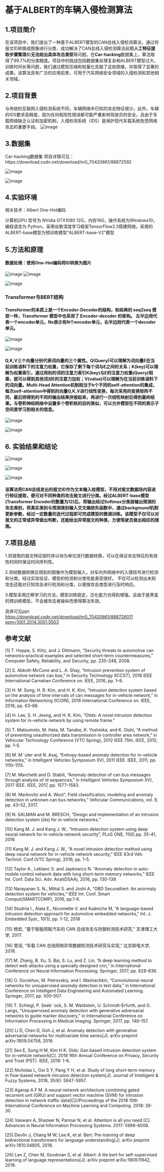 # 基于ALBERT的车辆入侵检测算法

## 1.项目简介

在该项目中，我们提出了一种基于ALBERT模型的CAN总线入侵检测算法，通过将报文ID转换成图像进行分类，成功解决了CAN总线入侵检测算法前期**人工特征提取步骤繁琐**和**无法给出具体攻击类型**等问题。在**Car-hacking**数据集上，算法取得了99.7%的分类精度。项目中的挑战包括数据集处理复杂和ALBERT模型过大、训练时间长等问题，我们通过模型压缩和轻量化克服了这些困难，并取得了显著的成果。该算法具有广泛的应用前景，可用于汽车网络安全领域的入侵检测和其他相关领域。

## 2.项目背景

与传统的互联网入侵检测系统不同，车辆网络中已知的攻击特征很少。此外，车辆的IDS要求高精度，因为任何假阳性错误都可能严重影响驾驶员的安全。且由于车载网络缺乏认证和加密机制，入侵检测系统（IDS）是保护现代车载系统免受网络攻击的重要手段。
![image](https://github.com/LittleBeanBun/IDS-Based-Albert/assets/152876743/67d198c2-1d1d-457b-a057-810981325c48)



## 3.数据集

<p>Car-hacking数据集 项目详情可见：https://download.csdn.net/download/m0_70420861/88872592</p>


![image](https://github.com/LittleBeanBun/IDS-Based-Albert/assets/152876743/d5e27e5e-af77-4342-bdd3-6b91d66a347f)


![image](https://github.com/LittleBeanBun/IDS-Based-Albert/assets/152876743/26c7c860-2d48-4d32-aedd-980cfbb5da12)





## 4.实验环境

相关技术：Albert One-Hot编码

计算机GPU 型号为 NVidia GTX1080 12G，内存16G，操作系统为Windows10，编程语言为 Python，采用谷歌深度学习框架TensorFlow2.3搭建网络，采用的ALBERT-base模型为预训练模型“ALBERT-base-V2”模型


## 5.方法和原理

<h4>数据处理：使用One-Hot编码将ID转换为图片</h4>

![image](https://github.com/LittleBeanBun/IDS-Based-Albert/assets/152876743/28379836-ee3d-4130-ac59-a65f7592b1ec)
![image](https://github.com/LittleBeanBun/IDS-Based-Albert/assets/152876743/6e6777ae-35d7-4613-8f39-039cbe436bac)




![image](https://github.com/LittleBeanBun/IDS-Based-Albert/assets/152876743/3c1c39d4-9943-4f2e-b17b-46a1481e097b)

<h3>Transformer与BERT结构</h3>

<h4>Transformer的本质上是一个Encoder-Decoder的结构，和经典的 seq2seq 模型一样，Transformer 模型中也采用了 Encoder-decoder 的架构。
左半边用代表一个encoder单元，Nx表示有N个encoder单元，右半边则代表一个decoder单元。</h4>

![image](https://github.com/LittleBeanBun/IDS-Based-Albert/assets/152876743/72738a92-fbc8-420d-bd31-c6cf0210894e)


![image](https://github.com/LittleBeanBun/IDS-Based-Albert/assets/152876743/6db5d9a4-2bca-4127-801a-32240654df87)
<p><h4>Q,K,V三个向量分别代表词向量的三个属性。Q(Query)可以理解为词向量E在当前训练语料下的注意力权重，它保存了剩下每个词与E之间的关系；K(key)可以理解为权重索引，通过用别的词的注意力索引K(key)与E的注意力权重(Query)相乘，就可以得到其他词对E的注意力加权；V(value)可以理解为在当前训练语料下的词向量。Multi-Head Attention机制相当于h个不同的self-attention的集成，每次self-attention中得到的向量Q,K,V进行线性变换，每次采用的变换矩阵不同，最后把得到的不同的输出结果拼接起来，再进行一次线性映射后得到最终结果。与卷积神经网络中设置多个卷积核的目的类似，可以允许模型在不同的表示子空间里学习到相关的信息。</h4></p>

![image](https://github.com/LittleBeanBun/IDS-Based-Albert/assets/152876743/26be55e8-9c42-4d86-bd6d-e05baae2222a)



![image](https://github.com/LittleBeanBun/IDS-Based-Albert/assets/152876743/a3d5f814-9f0e-4cb7-ba6f-46d8be24c59b)


## 6. 实验结果和结论

![image](https://github.com/LittleBeanBun/IDS-Based-Albert/assets/152876743/f5cda651-faef-4321-802a-d2b6214b677e)

![image](https://github.com/LittleBeanBun/IDS-Based-Albert/assets/152876743/76229e31-fd90-4e29-bd1b-1e1e4cba54a9)

![image](https://github.com/LittleBeanBun/IDS-Based-Albert/assets/152876743/5a1e2e9d-55c2-44cd-9e04-587ee2421c1f)
<p><h4>该算法将CAN总线发出的报文ID作为文本输入给模型，不用对报文数据场内容进行特征提取，便可对不同种类的攻击报文进行分类。经过ALBERT-base模型(Transformer Encoder的数量为12)后，将输出经过Softmax分类层输出预测的攻击类别，将真实类别与预测类别输入交叉熵损失函数中，通过background机制更新参数，经过一定数量的迭代过程即可完成模型的微调训练。该模型不仅可以对报文的正常或异常做出判断，还能给出异常报文的种类，方便驾驶员做出相应的措施。</h4></p>

## 7.项目总结


<p>1.将提取的报文特征按时序以块为单位进行数据转换，可以在保证攻击特征的有效性的同时保证时间序列性。</p>
<p>2.将经数据转换后得到的图像作为模型输入，对车内外网络中的入侵信号进行检测和分类。经过实验验证，模型的检测和分类性能表现很好。
  不仅可以检测出未知攻击还能对已知攻击进行检测和分类，以便按攻击类型进行及时响应。</p>
<p>3.模型采用迁移学习的方法，模型训练稳定，泛化能力也得到增强。且由于是黑盒的预训练模型，不会被攻击者操纵而使得算法失效。</p>

具体可见ppt: <a>https://download.csdn.net/download/m0_70420861/88872601?spm=1001.2014.3001.5503</a>



## 参考文献

<p>[1] T. Hoppe, S. Kiltz, and J. Dittmann, “Security threats to automotive can networks–practical examples and selected short-term countermeasures,” Computer Safety, Reliability, and Security, pp. 235–248, 2008.</p>
<p>[2] S. Abbott-McCune and L. A. Shay, “Intrusion prevention system of automotive network can bus,” in Security Technology (ICCST), 2016 IEEE International Carnahan Conference on. IEEE, 2016, pp. 1–8.</p>
<p>[3] H. M. Song, H. R. Kim, and H. K. Kim, “Intrusion detection system based on the analysis of time intervals of can messages for in-vehicle network,” in Information Networking (ICOIN), 2016 International Conference on. IEEE, 2016, pp. 63–68.</p>
<p>[4] H. Lee, S. H. Jeong, and H. K. Kim, “Otids: A novel intrusion detection system for in-vehicle network by using remote frame.”</p>
<p>[5] T. Matsumoto, M. Hata, M. Tanabe, K. Yoshioka, and K. Oishi, “A method of preventing unauthorized data transmission in controller area network,” in Vehicular Technology Conference (VTC Spring), 2012 IEEE 75th. IEEE, 2012, pp. 1–5.</p>
<p>[6] M. M¨uter and N. Asaj, “Entropy-based anomaly detection for in-vehicle networks,” in Intelligent Vehicles Symposium (IV), 2011 IEEE. IEEE, 2011, pp. 1110–1115.</p>
<p>[7] M. Marchetti and D. Stabili, “Anomaly detection of can bus messages through analysis of id sequences,” in Intelligent Vehicles Symposium (IV), 2017 IEEE. IEEE, 2017, pp. 1577–1583.</p>
<p>[8] M. Markovitz and A. Wool“, Field classification, modeling and anomaly detection in unknown can bus networks,” Vehicular Communications, vol. 9, pp. 43–52, 2017.</p>
<p>[9] N. SALMAN and M. BRESCH, “Design and implementation of an intrusion detection system (ids) for in-vehicle networks.”</p>
<p>[10] Kang M. J. and Kang J. W., “Intrusion detection system using deep neural network for in-vehicle network security”, PLoS ONE, 11(6),pp. 35-41, 2016</p>
<p>[11] Kang M. J. and Kang J. W., “A novel intrusion detection method using deep neural network  for in-vehicle network security,” IEEE 83rd Veh. Technol. Conf.(VTC Spring), 2016, pp. 1-5. </p>
<p>[12] Taylor A., Leblanc S. and Japkowicz N. “Anomaly detection in auto-mobile control network  data  with  long  short-term  memory  networks,” IEEE Int. Conf. Data Sci. Adv. Anal(DSAA), 2016, pp. 130-139.</p>
<p>[13] Narayanan S. N., Mittal S. and Joshi A, “OBD SecureAlert: An anormaly detection system for vehicles,” IEEE Int. Conf. Smart Comput(SMARTCOMP), 2016, pp.1-6. </p>
<p>[14] Studnia I., Alata E., Nicomette  V. and Kaâniche M, “A language-based intrusion detection approach for automotive embedded networks,” Int. J. Embedded Syst., 10(1), pp. 1-12, 2018</p>
<p>[15] 杨宏, “基于智能网联汽车的 CAN 总线攻击与防御检测技术研究,” 天津理工大学, 2017.</p>
<p>[16] 曾润, “车载 CAN 总线网络异常数据检测技术研究与实现,” 北京邮电大学, 2018.</p>
<p>[17] M. Zhang, B. Xu, S. Bai, S. Lu, and Z. Lin, “A deep learning method to detect web attacks using a specially designed cnn,” in International Conference on Neural Information Processing. Springer, 2017, pp. 828–836.</p>
<p>[18] O. Gorokhov, M. Petrovskiy, and I. Mashechkin, “Convolutional neural networks for unsupervised anomaly detection in text data,” in International Conference on Intelligent Data Engineering and Automated Learning. Springer, 2017, pp. 500–507.</p>
<p>[19] T. Schlegl, P. Seeb¨ock, S. M. Waldstein, U. Schmidt-Erfurth, and G. Langs, “Unsupervised anomaly detection with generative adversarial networks to guide marker discovery,” in International Conference on Information Processing in Medical Imaging. Springer, 2017, pp. 146–157.</p>
<p>[20] Li D, Chen D, Goh J, et al. Anomaly detection with generative adversarial networks for multivariate time series[J]. arXiv preprint arXiv:1809.04758, 2018.</p>
<p>[21] Seo E, Song H M, Kim H K. Gids: Gan based intrusion detection system for in-vehicle network[C]. 2018 16th Annual Conference on Privacy, Security and Trust (PST). IEEE, 2018: 1-6.</p>
<p>[22] Nicholas L, Ooi S Y, Pang Y H, et al. Study of long short-term memory in flow-based network intrusion detection system[J]. Journal of Intelligent & Fuzzy Systems, 2018, 35(6): 5947-5957.</p>
<p>[23] Agarap A F M. A neural network architecture combining gated recurrent unit (GRU) and support vector machine (SVM) for intrusion detection in network traffic data[C]//Proceedings of the 2018 10th International Conference on Machine Learning and Computing. 2018: 26-30.</p>
<p>[24] Vaswani A, Shazeer N, Parmar N, et al. Attention is all you need [C]. Advances in Neural Information Processing Systems. 2017: 5998-6008.</p>
<p>[25] Devlin J, Chang M W, Lee K, et al. Bert: Pre-training of deep bidirectional transformers for language understanding[J]. arXiv preprint arXiv:1810.04805, 2018.</p>
<p>[26] Lan Z, Chen M, Goodman S, et al. Albert: A lite bert for self-supervised learning of language representations[J]. arXiv preprint arXiv:1909.11942, 2019.</p>


